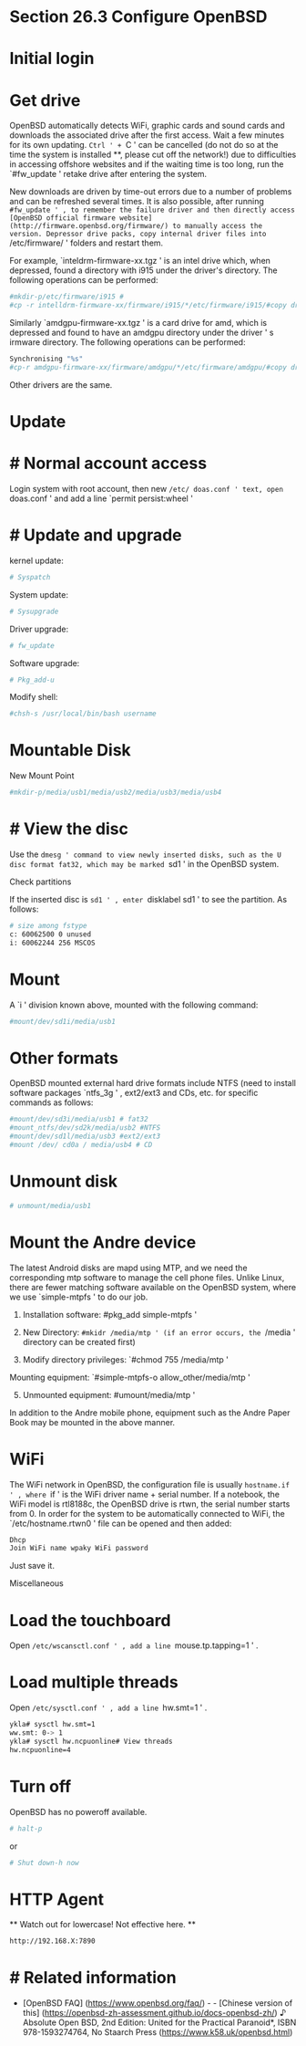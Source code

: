 # Section 26.3 Configure OpenBSD

# Initial login #

# Get drive #

OpenBSD automatically detects WiFi, graphic cards and sound cards and downloads the associated drive after the first access. Wait a few minutes for its own updating. `Ctrl ' + `C ' can be cancelled (do not do so at the time the system is installed **, please cut off the network!) due to difficulties in accessing offshore websites and if the waiting time is too long, run the `#fw_update ' retake drive after entering the system.

New downloads are driven by time-out errors due to a number of problems and can be refreshed several times. It is also possible, after running `#fw_update ' , to remember the failure driver and then directly access [OpenBSD official firmware website] (http://firmware.openbsd.org/firmware/) to manually access the version. Depressor drive packs, copy internal driver files into `/etc/firmware/ ' folders and restart them.

For example, `inteldrm-firmware-xx.tgz ' is an intel drive which, when depressed, found a directory with i915 under the driver's directory. The following operations can be performed:

```sh '
#mkdir-p/etc/firmware/i915 #
#cp -r intelldrm-firmware-xx/firmware/i915/*/etc/firmware/i915/#copy drive
````

Similarly `amdgpu-firmware-xx.tgz ' is a card drive for amd, which is depressed and found to have an amdgpu directory under the driver ' s irmware directory. The following operations can be performed:

```sh '
Synchronising "%s"
#cp-r amdgpu-firmware-xx/firmware/amdgpu/*/etc/firmware/amdgpu/#copy driver
````

Other drivers are the same.

# Update

# # Normal account access

Login system with root account, then new `/etc/ doas.conf ' text, open `doas.conf ' and add a line `permit persist:wheel '

# # Update and upgrade #

kernel update:

```sh '
# Syspatch
````

System update:

```sh '
# Sysupgrade
````

Driver upgrade:

```sh '
# fw_update
````

Software upgrade:

```sh '
# Pkg_add-u
````

Modify shell:

```sh '
#chsh-s /usr/local/bin/bash username
````


# Mountable Disk

New Mount Point

```sh '
#mkdir-p/media/usb1/media/usb2/media/usb3/media/usb4
````

# # View the disc

Use the `dmesg ' command to view newly inserted disks, such as the U disc format fat32, which may be marked `sd1 ' in the OpenBSD system.

Check partitions

If the inserted disc is `sd1 ' , enter `disklabel sd1 ' to see the partition. As follows:

```sh '
# size among fstype
c: 60062500 0 unused
i: 60062244 256 MSCOS
````

# Mount #

A `i ' division known above, mounted with the following command:

```sh '
#mount/dev/sd1i/media/usb1
````

# Other formats

OpenBSD mounted external hard drive formats include NTFS (need to install software packages `ntfs_3g ' , ext2/ext3 and CDs, etc. for specific commands as follows:

```sh '
#mount/dev/sd3i/media/usb1 # fat32
#mount_ntfs/dev/sd2k/media/usb2 #NTFS
#mount/dev/sd1l/media/usb3 #ext2/ext3
#mount /dev/ cd0a / media/usb4 # CD
````

# Unmount disk #

```sh '
# unmount/media/usb1
````

# Mount the Andre device #

The latest Android disks are mapd using MTP, and we need the corresponding mtp software to manage the cell phone files. Unlike Linux, there are fewer matching software available on the OpenBSD system, where we use `simple-mtpfs ' to do our job.

1. Installation software: #pkg_add simple-mtpfs '

2. New Directory: `#mkidr /media/mtp ' (if an error occurs, the `/media ' directory can be created first)

3. Modify directory privileges: `#chmod 755 /media/mtp '

Mounting equipment: `#simple-mtpfs-o allow_other/media/mtp '

5. Unmounted equipment: #umount/media/mtp '

In addition to the Andre mobile phone, equipment such as the Andre Paper Book may be mounted in the above manner.

# WiFi

The WiFi network in OpenBSD, the configuration file is usually `hostname.if ' , where `if ' is the WiFi driver name + serial number. If a notebook, the WiFi model is rtl8188c, the OpenBSD drive is rtwn, the serial number starts from 0. In order for the system to be automatically connected to WiFi, the `/etc/hostname.rtwn0 ' file can be opened and then added:

```sh '
Dhcp
Join WiFi name wpaky WiFi password
````

Just save it.

Miscellaneous

# Load the touchboard #

Open `/etc/wscansctl.conf ' , add a line `mouse.tp.tapping=1 ' .

# Load multiple threads #

Open `/etc/sysctl.conf ' , add a line `hw.smt=1 ' .

```sh '
ykla# sysctl hw.smt=1
ww.smt: 0-> 1
ykla# sysctl hw.ncpuonline# View threads
hw.ncpuonline=4
````

# Turn off #

OpenBSD has no poweroff available.

```sh '
# halt-p
````

or

```sh '
# Shut down-h now
````

# HTTP Agent #

** Watch out for lowercase! Not effective here. **

```sh '
http://192.168.X:7890
````

# # Related information

- [OpenBSD FAQ] (https://www.openbsd.org/faq/) - - [Chinese version of this] (https://openbsd-zh-assessment.github.io/docs-openbsd-zh/)
♪ Absolute Open BSD, 2nd Edition: United for the Practical Paranoid*, ISBN 978-1593274764, No Staarch Press
(https://www.k58.uk/openbsd.html)

